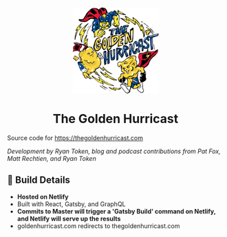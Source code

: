 <p align="center">
  <a href="https://www.thegoldenhurricast.com">
    <img alt="The Golden Hurricast Logo" src="/static/logo-300px.png" height="200" width="200" />
  </a>
</p>
<h1 align="center">
  The Golden Hurricast
</h1>

Source code for https://thegoldenhurricast.com

_Development by Ryan Token, blog and podcast contributions from Pat Fox, Matt Rechtien, and Ryan Token_

## 🚀 Build Details

- **Hosted on Netlify**
- Built with React, Gatsby, and GraphQL
- **Commits to Master will trigger a 'Gatsby Build' command on Netlify, and Netlify will serve up the results**
- goldenhurricast.com redirects to thegoldenhurricast.com
